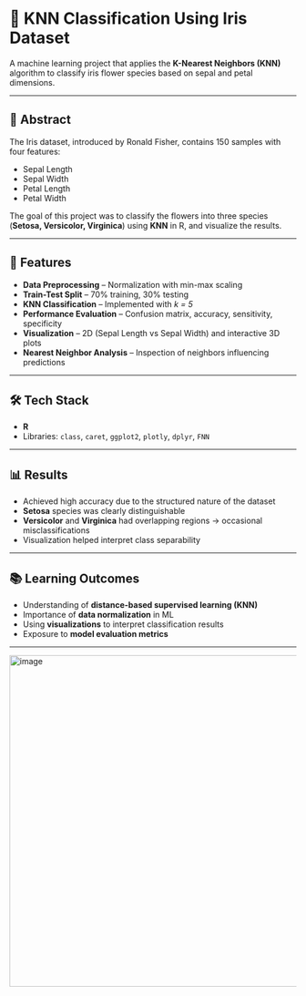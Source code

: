 # 🌸 KNN Classification Using Iris Dataset

A machine learning project that applies the **K-Nearest Neighbors (KNN)** algorithm to classify iris flower species based on sepal and petal dimensions.

---

## 📌 Abstract
The Iris dataset, introduced by Ronald Fisher, contains 150 samples with four features:
- Sepal Length
- Sepal Width
- Petal Length
- Petal Width  

The goal of this project was to classify the flowers into three species (**Setosa, Versicolor, Virginica**) using **KNN** in R, and visualize the results.

---

## 🚀 Features
- **Data Preprocessing** – Normalization with min-max scaling  
- **Train-Test Split** – 70% training, 30% testing  
- **KNN Classification** – Implemented with *k = 5*  
- **Performance Evaluation** – Confusion matrix, accuracy, sensitivity, specificity  
- **Visualization** – 2D (Sepal Length vs Sepal Width) and interactive 3D plots  
- **Nearest Neighbor Analysis** – Inspection of neighbors influencing predictions  

---

## 🛠️ Tech Stack
- **R**
- Libraries: `class`, `caret`, `ggplot2`, `plotly`, `dplyr`, `FNN`

---

## 📊 Results
- Achieved high accuracy due to the structured nature of the dataset  
- **Setosa** species was clearly distinguishable  
- **Versicolor** and **Virginica** had overlapping regions → occasional misclassifications  
- Visualization helped interpret class separability  

---

## 📚 Learning Outcomes
- Understanding of **distance-based supervised learning (KNN)**  
- Importance of **data normalization** in ML  
- Using **visualizations** to interpret classification results  
- Exposure to **model evaluation metrics**  

---
<img width="575" height="582" alt="image" src="https://github.com/user-attachments/assets/b185cb1d-270a-4101-b5b1-7e5d8894600d" />
